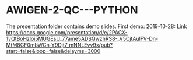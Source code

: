 # AWIGEN-2-QC---PYTHON
The presentation folder contains demo slides.
First demo: 2019-10-28: Link https://docs.google.com/presentation/d/e/2PACX-1vQtBoHzloi5MUGEsU_77ame5ADSQwzhRS8-_V5CjtAulFV-Dn-MtM8GF0mbWCn-Y9Djt7_mNNLEvv9x/pub?start=false&loop=false&delayms=3000
